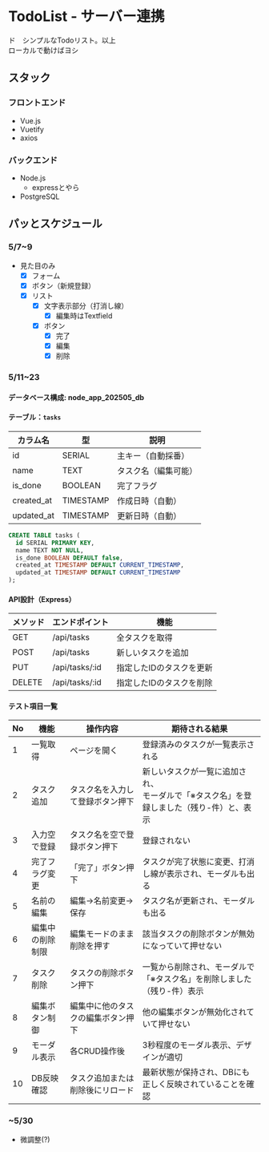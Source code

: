 # TodoList - サーバー連携

ド　シンプルなTodoリスト。以上<br>
ローカルで動けばヨシ

## スタック

### フロントエンド

* Vue.js
* Vuetify
* axios

### バックエンド

* Node.js
  * expressとやら
* PostgreSQL

## パッとスケジュール

### 5/7~9
* 見た目のみ
  * [x] フォーム
  * [x] ボタン（新規登録）
  * [x] リスト
    * [x] 文字表示部分（打消し線）
      * [x] 編集時はTextfield
    * [x] ボタン
      * [x] 完了
      * [x] 編集
      * [x] 削除

### 5/11~23

#### データベース構成: node_app_202505_db
#### テーブル：`tasks`

| カラム名      | 型           | 説明                    |
|---------------|--------------|-------------------------|
| id            | SERIAL       | 主キー（自動採番）     |
| name          | TEXT         | タスク名（編集可能）   |
| is_done       | BOOLEAN      | 完了フラグ              |
| created_at    | TIMESTAMP    | 作成日時（自動）       |
| updated_at    | TIMESTAMP    | 更新日時（自動）       |

```sql
CREATE TABLE tasks (
  id SERIAL PRIMARY KEY,
  name TEXT NOT NULL,
  is_done BOOLEAN DEFAULT false,
  created_at TIMESTAMP DEFAULT CURRENT_TIMESTAMP,
  updated_at TIMESTAMP DEFAULT CURRENT_TIMESTAMP
);
```
#### API設計（Express）

| メソッド | エンドポイント     | 機能                         |
|----------|--------------------|------------------------------|
| GET      | /api/tasks         | 全タスクを取得               |
| POST     | /api/tasks         | 新しいタスクを追加           |
| PUT      | /api/tasks/:id     | 指定したIDのタスクを更新     |
| DELETE   | /api/tasks/:id     | 指定したIDのタスクを削除     |

#### テスト項目一覧

| No | 機能             | 操作内容                            | 期待される結果                                                |
|----|------------------|-------------------------------------|---------------------------------------------------------------|
| 1 | 一覧取得         | ページを開く                        | 登録済みのタスクが一覧表示される                             |
| 2 | タスク追加       | タスク名を入力して登録ボタン押下    | 新しいタスクが一覧に追加され、<br>モーダルで「※タスク名」を登録しました（残り-件）と、表示     |
| 3 | 入力空で登録     | タスク名を空で登録ボタン押下        | 登録されない         |
| 4 | 完了フラグ変更   | 「完了」ボタン押下                   | タスクが完了状態に変更、打消し線が表示され、モーダルも出る   |
| 5 | 名前の編集       | 編集→名前変更→保存                  | タスク名が更新され、モーダルも出る                |
| 6 | 編集中の削除制限 | 編集モードのまま削除を押す           | 該当タスクの削除ボタンが無効になっていて押せない             |
| 7 | タスク削除       | タスクの削除ボタン押下              | 一覧から削除され、モーダルで「※タスク名」を削除しました（残り-件）表示                  |
| 8 | 編集ボタン制御   | 編集中に他のタスクの編集ボタン押下   | 他の編集ボタンが無効化されていて押せない                     |
| 9 | モーダル表示     | 各CRUD操作後                         | 3秒程度のモーダル表示、デザインが適切               |
| 10 | DB反映確認       | タスク追加または削除後にリロード     | 最新状態が保持され、DBにも正しく反映されていることを確認     |

### ~5/30
* 微調整(?)
